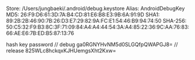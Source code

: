 Store: /Users/jungbaeki/.android/debug.keystore
Alias: AndroidDebugKey
MD5: 26:F9:D6:61:3D:7A:B4:CD:81:E6:B8:E3:9B:6A:91:9D
SHA1: 89:2B:2B:46:90:7B:26:D3:E7:29:82:9A:FC:E1:54:46:B9:94:74:50
SHA-256: 50:C5:32:F9:B3:8C:3F:71:09:84:A4:A4:44:54:3A:A4:85:22:36:9C:AA:76:83:66:AE:E6:7B:ED:B5:87:13:76

hash key password
// debug
ga0RGNYHvNM5d0SLGQfpQWAPGJ8=
// release
825WLc8hckqxKJHUemgsXht2Kxw=